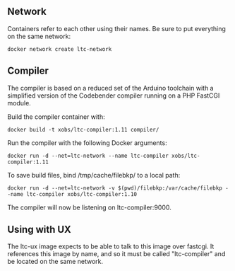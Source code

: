 Network
-------

Containers refer to each other using their names.  Be sure to put everything on the same network:

    docker network create ltc-network


Compiler
--------

The compiler is based on a reduced set of the Arduino toolchain with a simplified version of the Codebender compiler running on a PHP FastCGI module.

Build the compiler container with:

    docker build -t xobs/ltc-compiler:1.11 compiler/

Run the compiler with the following Docker arguments:

    docker run -d --net=ltc-network --name ltc-compiler xobs/ltc-compiler:1.11

To save build files, bind /tmp/cache/filebkp/ to a local path:

    docker run -d --net=ltc-network -v $(pwd)/filebkp:/var/cache/filebkp --name ltc-compiler xobs/ltc-compiler:1.10

The compiler will now be listening on ltc-compiler:9000.


Using with UX
--------------

The ltc-ux image expects to be able to talk to this image over fastcgi.  It
references this image by name, and so it must be called "ltc-compiler" and be
located on the same network.